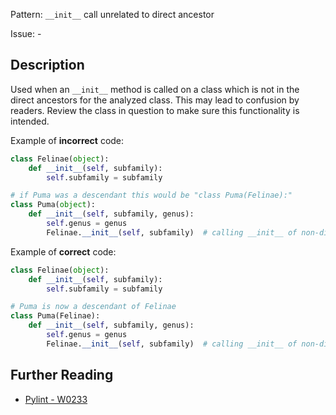 Pattern: `__init__` call unrelated to direct ancestor

Issue: -

## Description

Used when an `__init__` method is called on a class which is not in the direct ancestors for the analyzed class. This may lead to confusion by readers. Review the class in question to make sure this functionality is intended.


Example of **incorrect** code:

```python
class Felinae(object):
    def __init__(self, subfamily):
        self.subfamily = subfamily

# if Puma was a descendant this would be "class Puma(Felinae):"
class Puma(object):
    def __init__(self, subfamily, genus):
        self.genus = genus
        Felinae.__init__(self, subfamily)  # calling __init__ of non-direct base class
```

Example of **correct** code:

```python
class Felinae(object):
    def __init__(self, subfamily):
        self.subfamily = subfamily

# Puma is now a descendant of Felinae
class Puma(Felinae):
    def __init__(self, subfamily, genus):
        self.genus = genus
        Felinae.__init__(self, subfamily)  # calling __init__ of non-direct base class
```

## Further Reading

* [Pylint - W0233](http://pylint-messages.wikidot.com/messages:w0233)
